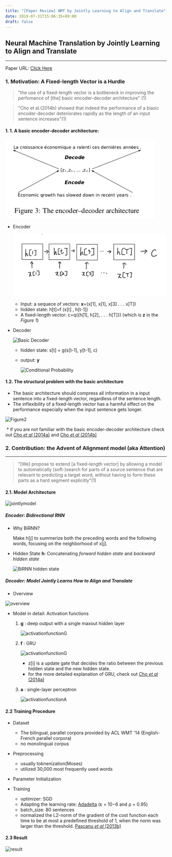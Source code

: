 ```yaml
---
title: "[Paper Review] NMT by Jointly Learning to Align and Translate"
date: 2019-07-31T15:06:35+09:00
draft: false
---
```

## Neural Machine Translation by Jointly Learning to Align and Translate

------



Paper URL: [Click Here](https://arxiv.org/pdf/1409.0473.pdf)



### 1. Motivation: A Fixed-length Vector is a Hurdle

>  "the use of a fixed-length vector is a bottleneck in improving the perfomance of [the] basic encoder-decoder architecture" (1)

>  "Cho et al.(2014b) showed that indeed the performance of a biasic encoder-decoder deteriorates rapidly as the length of an input sentence increases"(1)

#### 1. 1. A basic encoder-decoder architecture:



![Figure 1](https://github.com/dwdsuh/blog/blob/master/content/post/resources/_gen/images/encoder_decoder-architecture.png)

- Encoder

  ![Basic Encoder](https://github.com/dwdsuh/blog/blob/master/content/post/resources/_gen/images/basicEncoder_pic.png)
 
  

  - Input: a sequece of vectors: **x**=(x[1], x[1], x[3] . . . x[T])
  - hidden state: h[t]=f (x[t] , h[t-1])
  - A fixed-length vector: c=q({h[1], h[2], . . . h[T]})  (which is **z** in the *Figure 1*)

- Decoder

  ![Basic Decoder](/https://github.com/dwdsuh/blog/blob/master/content/post/resources/_gen/images/basicDecoder_pic.png)

  - hidden state: s[t] = g(s[t-1], y[t-1], c)

  - output: **y** 

    ![Conditional Probability](/https://github.com/dwdsuh/blog/blob/master/content/post/resources/_gen/images/basicDecoder.png)

  



#### 1.2. The structural problem with the basic architecture

- The basic architecture should compress all information in a input sentence into a fixed-length vector, regardless of the sentence length.
- The inflexibility of a fixed-length vector has a harmful effect on the performance especially when the input sentence gets longer.

![Figure2](/https://github.com/dwdsuh/blog/blob/master/content/post/resources/_gen/images/longersentecesucks.png)

​	\* if you are not familiar with the basic encoder-decoder architecture check out [Cho *et al* (2014a)](https://arxiv.org/pdf/1406.1078.pdf) and  [Cho *et al* (2014b)](https://www.aclweb.org/anthology/W14-4012)













### 2. Contribution: the Advent of Alignment model (aka Attention)

------



> "[We] propose to extend [a fixed-length vector] by allowing a model to automatically (soft-)search for parts of a source sentence that are relevant to predicting a target word, without having to form these parts as a hard segment explicitly"(1)

#### 2.1. Model Architecture



![jointlymodel](/https://github.com/dwdsuh/blog/blob/master/content/post/resources/_gen/images/jointlymodel.png)

##### Encoder: Bidirectional RNN

- Why BiRNN? 

  Make h[j] to summerize both the preceding words and the following words, focusing on the neighborhood of x[j].

- Hidden State **h**: Concatenating *forward hidden state* and *backward hidden state*

  ![BiRNN hidden state](/https://github.com/dwdsuh/blog/blob/master/content/post/resources/_gen/images/BiRNNhiddenstate.png)



##### Decoder: Model Jointly Learns How to  Align and Translate

- Overview

![overview](/https://github.com/dwdsuh/blog/blob/master/content/post/resources/_gen/images/jointlyoverview.png)

- Model in detail: Activation functions

  1. **g** : deep output with a single maxout hidden layer

     ![activationfunctionG](/https://github.com/dwdsuh/blog/blob/master/content/post/resources/_gen/images/activationFunctionG.png)

     

     

  2. **f** : GRU

     

     ![activationfunctionG](/https://github.com/dwdsuh/blog/blob/master/content/post/resources/_gen/images/activationfunctionF.png)

     

     - z[i] is a update gate that decides the ratio between the previous hidden state and the new hidden state.
     - for the more detailed explanation of GRU, check out  [Cho *et al* (2014a)](https://arxiv.org/pdf/1406.1078.pdf)

     

  3. **a** : single-layer perceptron

     

     ![activationfunctionA](/https://github.com/dwdsuh/blog/blob/master/content/post/resources/_gen/images/activationfunctionA.png)

     

#### 2.2 Training Procedure

- Dataset

  - The bilingual, parallel corpora provided by ACL WMT '14 (English-French parallel corpora)
  - no monolingual corpus

- Preprocessing

  - usually toknenization(Moses)
  - utilized 30,000 most frequently used words

- Parameter Initialization

- Training

  - optimizer: SGD
  - Adapting the learning rate: [Adadelta](https://arxiv.org/pdf/1212.5701.pdf) (ε = 10−6 and ρ = 0.95)
  - batch_size:  80 sentences
  - normalized the L2-norm of the gradient of the cost function each time to be at most a predefined threshold of 1, when the norm was larger than the threshold. [Pascanu *et al* (2013b)](http://proceedings.mlr.press/v28/pascanu13.pdf)

  

#### 2.3 Result

![result](/https://github.com/dwdsuh/blog/blob/master/content/post/resources/_gen/images/jointlyresult.png)



